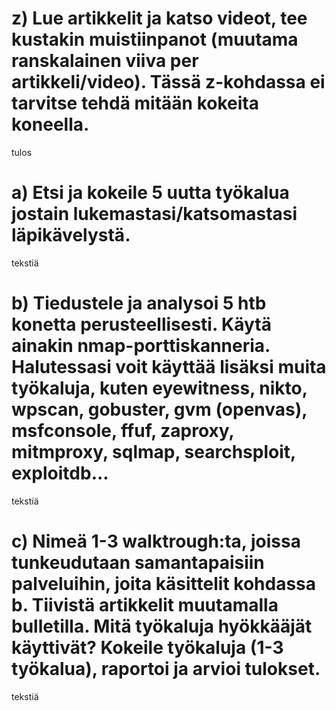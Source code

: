# z) Lue artikkelit ja katso videot, tee kustakin muistiinpanot (muutama ranskalainen viiva per artikkeli/video). Tässä z-kohdassa ei tarvitse tehdä mitään kokeita koneella. #

tulos

# a) Etsi ja kokeile 5 uutta työkalua jostain lukemastasi/katsomastasi läpikävelystä. #

tekstiä

# b) Tiedustele ja analysoi 5 htb konetta perusteellisesti. Käytä ainakin nmap-porttiskanneria. Halutessasi voit käyttää lisäksi muita työkaluja, kuten eyewitness, nikto, wpscan, gobuster, gvm (openvas), msfconsole, ffuf, zaproxy, mitmproxy, sqlmap, searchsploit, exploitdb... #

tekstiä

# c) Nimeä 1-3 walktrough:ta, joissa tunkeudutaan samantapaisiin palveluihin, joita käsittelit kohdassa b. Tiivistä artikkelit muutamalla bulletilla. Mitä työkaluja hyökkääjät käyttivät? Kokeile työkaluja (1-3 työkalua), raportoi ja arvioi tulokset. #

tekstiä
